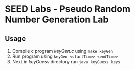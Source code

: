 # SEED Labs - Pseudo Random Number Generation Lab

## Usage

1. Compile c program *keyGen.c* using `make keyGen`
2. Run program using `keyGen <startTime> <endTime>`
3. Next in *keyGuess* directory run `java keyGuess keys`
